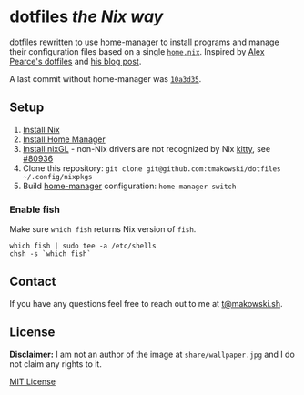 # dotfiles _the Nix way_

dotfiles rewritten to use [home-manager] to install programs and manage their configuration files
based on a single [`home.nix`](home.nix). Inspired by [Alex Pearce's dotfiles] and [his blog post].

A last commit without home-manager was [`10a3d35`].


## Setup
1. [Install Nix]
1. [Install Home Manager]
1. [Install nixGL] - non-Nix drivers are not recognized by Nix [kitty], see [#80936]
1. Clone this repository: `git clone git@github.com:tmakowski/dotfiles ~/.config/nixpkgs`
1. Build [home-manager] configuration: `home-manager switch`

### Enable fish
Make sure `which fish` returns Nix version of `fish`.
```
which fish | sudo tee -a /etc/shells
chsh -s `which fish`
```


## Contact
If you have any questions feel free to reach out to me at t@makowski.sh.


## License
**Disclaimer:** I am not an author of the image at `share/wallpaper.jpg` and I do not claim any rights to it.

[MIT License](LICENSE.md)


<!-- Links -->
[home-manager]: https://github.com/nix-community/home-manager
[Alex Pearce's dotfiles]: https://github.com/alexpearce/dotfiles/
[his blog post]: https://alexpearce.me/2021/07/managing-dotfiles-with-nix/
[`10a3d35`]: https://github.com/tmakowski/dotfiles/tree/10a3d353cbb55a5715f5dd62c95098a51db34b0d
[Install Nix]: https://nixos.org/download.html#nix-quick-install
[Install Home Manager]: https://github.com/nix-community/home-manager#installation
[Install nixGL]: https://github.com/guibou/nixGL
[kitty]: https://github.com/kovidgoyal/kitty
[#80936]: https://github.com/NixOS/nixpkgs/issues/80936
